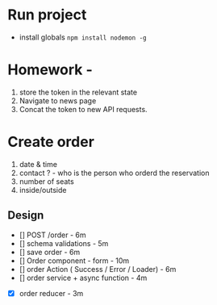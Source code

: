 # Run project
- install globals `npm install nodemon -g`


# Homework - 
1. store the token in the relevant state
2. Navigate to news page
3. Concat the token to new API requests.


# Create order 
1. date & time
2. contact ? - who is the person who orderd the reservation
3. number of seats 
4. inside/outside 

## Design
- [] POST /order - 6m
- [] schema validations - 5m
- [] save order - 6m
- [] Order component - form - 10m 
- [] order Action ( Success / Error / Loader) - 6m
- [] order service + async function - 4m
- [x] order reducer - 3m